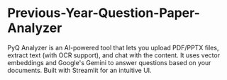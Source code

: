 # Previous-Year-Question-Paper-Analyzer
PyQ Analyzer is an AI-powered tool that lets you upload PDF/PPTX files, extract text (with OCR support), and chat with the content. It uses vector embeddings and Google's Gemini to answer questions based on your documents. Built with Streamlit for an intuitive UI.
